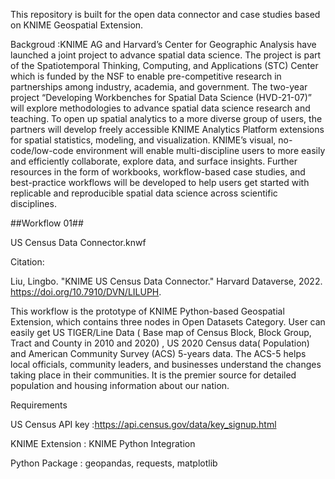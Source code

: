 This repository is built for the open data connector and case studies based on KNIME Geospatial Extension. 

Backgroud :KNIME AG and Harvard’s Center for Geographic Analysis have launched a joint project to advance spatial 
data science. The project is part of the Spatiotemporal Thinking, Computing, and Applications (STC)
Center which is funded by the NSF to enable pre-competitive research in partnerships among industry, 
academia, and government. The two-year project “Developing Workbenches for Spatial Data Science (HVD-21-07)”
will explore methodologies to advance spatial data science research and teaching.
To open up spatial analytics to a more diverse group of users, the partners will develop freely accessible 
KNIME Analytics Platform extensions for spatial statistics, modeling, and visualization. KNIME’s visual,
no-code/low-code environment will enable multi-discipline users to more easily and efficiently collaborate, 
explore data, and surface insights. Further resources in the form of workbooks, workflow-based case studies,
and best-practice workflows will be developed to help users get started with replicable and reproducible spatial 
data science across scientific disciplines.

##Workflow 01##

US Census Data Connector.knwf

Citation:

Liu, Lingbo. "KNIME US Census Data Connector." Harvard Dataverse, 2022. https://doi.org/10.7910/DVN/LILUPH.

This workflow is the prototype of KNIME Python-based Geospatial Extension, which contains three nodes in Open Datasets Category.
User can easily get US TIGER/Line Data ( Base map of Census Block, Block Group, Tract and County in 2010 and 2020) ,
US 2020 Census data( Population) and American Community Survey (ACS) 5-years data.
The ACS-5 helps local officials, community leaders, and businesses understand the changes taking place in their communities. It is the premier source for detailed population and housing information about our nation.

Requirements

US Census API key :https://api.census.gov/data/key_signup.html 

KNIME Extension : KNIME Python Integration 

Python Package : geopandas, requests, matplotlib





